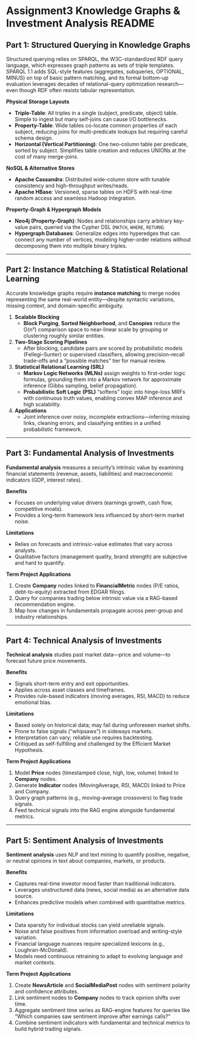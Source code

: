 
# Assignment3 Knowledge Graphs & Investment Analysis README

## Part 1: Structured Querying in Knowledge Graphs  
Structured querying relies on SPARQL, the W3C-standardized RDF query language, which expresses graph patterns as sets of triple templates. SPARQL 1.1 adds SQL-style features (aggregates, subqueries, OPTIONAL, MINUS) on top of basic pattern matching, and its formal bottom-up evaluation leverages decades of relational-query optimization research—even though RDF often resists tabular representation.

**Physical Storage Layouts**  
- **Triple-Table**: All triples in a single (subject, predicate, object) table. Simple to ingest but many self-joins can cause I/O bottlenecks.  
- **Property-Table**: Wide tables co-locate common properties of each subject, reducing joins for multi-predicate lookups but requiring careful schema design.  
- **Horizontal (Vertical Partitioning)**: One two-column table per predicate, sorted by subject. Simplifies table creation and reduces UNIONs at the cost of many merge-joins.

**NoSQL & Alternative Stores**  
- **Apache Cassandra**: Distributed wide-column store with tunable consistency and high-throughput writes/reads.  
- **Apache HBase**: Versioned, sparse tables on HDFS with real-time random access and seamless Hadoop integration.

**Property-Graph & Hypergraph Models**  
- **Neo4j (Property-Graph)**: Nodes and relationships carry arbitrary key-value pairs, queried via the Cypher DSL (`MATCH`, `WHERE`, `RETURN`).  
- **Hypergraph Databases**: Generalize edges into hyperedges that can connect any number of vertices, modeling higher-order relations without decomposing them into multiple binary triples.

---

## Part 2: Instance Matching & Statistical Relational Learning  
Accurate knowledge graphs require **instance matching** to merge nodes representing the same real-world entity—despite syntactic variations, missing context, and domain-specific ambiguity.  

1. **Scalable Blocking**  
   - **Block Purging**, **Sorted Neighborhood**, and **Canopies** reduce the O(n²) comparison space to near-linear scale by grouping or clustering roughly similar entities.  
2. **Two-Stage Scoring Pipelines**  
   - After blocking, candidate pairs are scored by probabilistic models (Fellegi–Sunter) or supervised classifiers, allowing precision–recall trade-offs and a “possible matches” tier for manual review.  
3. **Statistical Relational Learning (SRL)**  
   - **Markov Logic Networks (MLNs)** assign weights to first-order logic formulas, grounding them into a Markov network for approximate inference (Gibbs sampling, belief propagation).  
   - **Probabilistic Soft Logic (PSL)** “softens” logic into hinge-loss MRFs with continuous truth values, enabling convex MAP inference and high scalability.  
4. **Applications**  
   - Joint inference over noisy, incomplete extractions—inferring missing links, cleaning errors, and classifying entities in a unified probabilistic framework.

---

## Part 3: Fundamental Analysis of Investments  
**Fundamental analysis** measures a security’s intrinsic value by examining financial statements (revenue, assets, liabilities) and macroeconomic indicators (GDP, interest rates).

**Benefits**  
- Focuses on underlying value drivers (earnings growth, cash flow, competitive moats).  
- Provides a long-term framework less influenced by short-term market noise.

**Limitations**  
- Relies on forecasts and intrinsic-value estimates that vary across analysts.  
- Qualitative factors (management quality, brand strength) are subjective and hard to quantify.

**Term Project Applications**  
1. Create **Company** nodes linked to **FinancialMetric** nodes (P/E ratios, debt-to-equity) extracted from EDGAR filings.  
2. Query for companies trading below intrinsic value via a RAG-based recommendation engine.  
3. Map how changes in fundamentals propagate across peer-group and industry relationships.

---

## Part 4: Technical Analysis of Investments  
**Technical analysis** studies past market data—price and volume—to forecast future price movements.

**Benefits**  
- Signals short-term entry and exit opportunities.  
- Applies across asset classes and timeframes.  
- Provides rule-based indicators (moving averages, RSI, MACD) to reduce emotional bias.

**Limitations**  
- Based solely on historical data; may fail during unforeseen market shifts.  
- Prone to false signals (“whipsaws”) in sideways markets.  
- Interpretation can vary; reliable use requires backtesting.  
- Critiqued as self-fulfilling and challenged by the Efficient Market Hypothesis.

**Term Project Applications**  
1. Model **Price** nodes (timestamped close, high, low, volume) linked to **Company** nodes.  
2. Generate **Indicator** nodes (MovingAverage, RSI, MACD) linked to Price and Company.  
3. Query graph patterns (e.g., moving-average crossovers) to flag trade signals.  
4. Feed technical signals into the RAG engine alongside fundamental metrics.

---

## Part 5: Sentiment Analysis of Investments  
**Sentiment analysis** uses NLP and text mining to quantify positive, negative, or neutral opinions in text about companies, markets, or products.

**Benefits**  
- Captures real-time investor mood faster than traditional indicators.  
- Leverages unstructured data (news, social media) as an alternative data source.  
- Enhances predictive models when combined with quantitative metrics.

**Limitations**  
- Data sparsity for individual stocks can yield unreliable signals.  
- Noise and false positives from information overload and writing-style variation.  
- Financial language nuances require specialized lexicons (e.g., Loughran-McDonald).  
- Models need continuous retraining to adapt to evolving language and market contexts.

**Term Project Applications**  
1. Create **NewsArticle** and **SocialMediaPost** nodes with sentiment polarity and confidence attributes.  
2. Link sentiment nodes to **Company** nodes to track opinion shifts over time.  
3. Aggregate sentiment time series as RAG-engine features for queries like “Which companies saw sentiment improve after earnings calls?”  
4. Combine sentiment indicators with fundamental and technical metrics to build hybrid trading signals.
